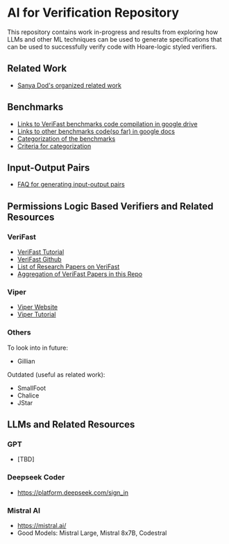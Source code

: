 # AI for Verification Repository
This repository contains work in-progress and results from exploring how LLMs and other ML techniques can be used to generate specifications that can be used to successfully verify code with Hoare-logic styled verifiers.

## Related Work
 * [Sanya Dod's organized related work](https://docs.google.com/document/d/16jJQRmn3wdS32sVm6E0tbiLfklzGGjq477zxIOceNmw/edit?usp=sharing)

## Benchmarks
* [Links to VeriFast benchmarks code compilation in google drive](https://drive.google.com/drive/folders/1kvmUYWKOSkAvLouAUVkiLBEnz_kIOCyC?usp=drive_link)
* [Links to other benchmarks code(so far) in google docs](https://docs.google.com/document/d/1YtvNV5uO69zFpidrWCVrJmY45mm8Io5JmhwdETKr6Sw/edit)
* [Categorization of the benchmarks](https://docs.google.com/spreadsheets/d/1x9UcnEhYcPZEOIvl6JBHrmrUk4FbWiwDqfdPGLikRNw/edit?usp=sharing)
* [Criteria for categorization](https://docs.google.com/document/d/1xChFtlseYdnfJKehhrdEoeKIBxl0KIvL6Xrhy4Bnkqw/edit)

## Input-Output Pairs
* [FAQ for generating input-output pairs](https://docs.google.com/document/d/1tlnr1CvUrPeCGGVXcCLwu28nN646ZoPXhN_lbsXuCQ4/edit?usp=sharing)

## Permissions Logic Based Verifiers and Related Resources

### VeriFast
* [VeriFast Tutorial](https://zenodo.org/records/1068185)
* [VeriFast Github](https://github.com/verifast/verifast)
* [List of Research Papers on VeriFast](https://people.cs.kuleuven.be/~bart.jacobs/verifast/)
* [Aggregation of VeriFast Papers in this Repo](https://github.com/gradual-verification/ai-for-verification/tree/main/relavant-paper-folder/verifast_paper)

### Viper
* [Viper Website](https://www.pm.inf.ethz.ch/research/viper.html)
* [Viper Tutorial](https://viper.ethz.ch/tutorial/)

### Others
To look into in future:
* Gillian

Outdated (useful as related work):
* SmallFoot
* Chalice
* JStar

## LLMs and Related Resources

### GPT
* [TBD]

### Deepseek Coder
* https://platform.deepseek.com/sign_in

### Mistral AI
* https://mistral.ai/
* Good Models: Mistral Large, Mistral 8x7B, Codestral

<!--## codellama
* [prompt web](https://chat.tune.app/?ref=promptengineering.org)
* [poe](https://poe.com/)-->





